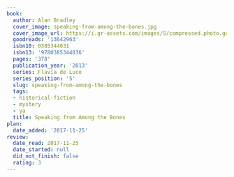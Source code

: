 ```yaml
---
book:
  author: Alan Bradley
  cover_image: speaking-from-among-the-bones.jpg
  cover_image_url: https://i.gr-assets.com/images/S/compressed.photo.goodreads.com/books/1344371922l/13642963._SX98_.jpg
  goodreads: '13642963'
  isbn10: 0385344031
  isbn13: '9780385344036'
  pages: '378'
  publication_year: '2013'
  series: Flavia de Luce
  series_position: '5'
  slug: speaking-from-among-the-bones
  tags:
  - historical-fiction
  - mystery
  - ya
  title: Speaking from Among the Bones
plan:
  date_added: '2017-11-25'
review:
  date_read: 2017-11-25
  date_started: null
  did_not_finish: false
  rating: 3
---
```


